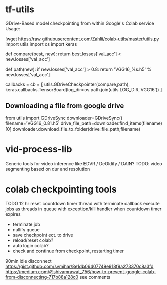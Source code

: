 # tf-utils
GDrive-Based model checkpointing from within Google's Colab service
Usage:

!wget https://raw.githubusercontent.com/Zahlii/colab-utils/master/utils.py
import utils
import os
import keras

def compare(best, new):
  return best.losses['val_acc'] < new.losses['val_acc']

def path(new):
  if new.losses['val_acc'] > 0.8:
    return 'VGG16_%s.h5' % new.losses['val_acc']

callbacks = cb = [
      utils.GDriveCheckpointer(compare,path),
      keras.callbacks.TensorBoard(log_dir=os.path.join(utils.LOG_DIR,'VGG16'))
]

## Downloading a file from google drive
from utils import GDriveSync
downloader=GDriveSync()
filename='VGG16_0.81.h5'
drive_file_path=downloader.find_items(filename)[0]
downloader.download_file_to_folder(drive_file_path,filename)

# vid-process-lib
Generic tools for video inference like EDVR / DeOldify / DAIN? 
TODO:
video segmenting based on dur and resolution

# colab checkpointing tools
TODO
12 hr reset
countdown timer thread with terminate callback
execute jobs as threads in queue with exception/kill handler
when countdown timer expires
- terminate job
- nullify queue
- save checkpoint ect. to drive
- reload/reset colab?
- auto login colab?
- check and continue from checkpoint, restarting timer

90min idle disconnect 
https://gist.github.com/svmihar/8e1db06407749e918f9a273370c8a3fd
https://medium.com/@shivamrawat_756/how-to-prevent-google-colab-from-disconnecting-717b88a128c0 see comments